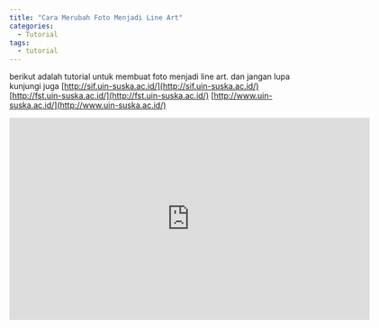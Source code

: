 ```yaml
---
title: "Cara Merubah Foto Menjadi Line Art"
categories:
  - Tutorial
tags:
  - tutorial
---
```


berikut adalah tutorial untuk membuat foto menjadi line art. dan jangan lupa kunjungi juga 
 [http://sif.uin-suska.ac.id/](http://sif.uin-suska.ac.id/)
[http://fst.uin-suska.ac.id/](http://fst.uin-suska.ac.id/)
[http://www.uin-suska.ac.id/](http://www.uin-suska.ac.id/)

<iframe width="640" height="360" src="https://www.youtube.com/embed/v=gZIEDMNTZGE?" frameborder="0" allowfullscreen></iframe>




